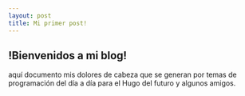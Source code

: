 ```yaml
---
layout: post
title: Mi primer post!
---
```

## !Bienvenidos a mi blog!
aquí documento mis dolores de cabeza que se generan por temas de programación del día a día para el Hugo del futuro y algunos amigos.
